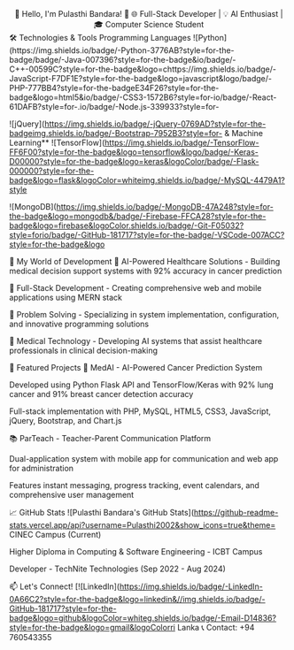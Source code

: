 <div align="center">
👋 Hello, I'm Pulasthi Bandara! 🚀
🌐 Full-Stack Developer | 💡 AI Enthusiast | 🎓 Computer Science Student
</div>
🛠️ Technologies & Tools
Programming Languages
![Python](https://img.shields.io/badge/-Python-3776AB?style=for-the-badge/badge/-Java-007396?style=for-the-badge&io/badge/-C++-00599C?style=for-the-badge&logo=chttps://img.shields.io/badge/-JavaScript-F7DF1E?style=for-the-badge&logo=javascript&logo/badge/-PHP-777BB4?style=for-the-badgeE34F26?style=for-the-badge&logo=html5&io/badge/-CSS3-1572B6?style=for-io/badge/-React-61DAFB?style=for-.io/badge/-Node.js-339933?style=for-

![jQuery](https://img.shields.io/badge/-jQuery-0769AD?style=for-the-badgeimg.shields.io/badge/-Bootstrap-7952B3?style=for- & Machine Learning**
![TensorFlow](https://img.shields.io/badge/-TensorFlow-FF6F00?style=for-the-badge&logo=tensorflow&logo/badge/-Keras-D00000?style=for-the-badge&logo=keras&logoColor/badge/-Flask-000000?style=for-the-badge&logo=flask&logoColor=whiteimg.shields.io/badge/-MySQL-4479A1?style

![MongoDB](https://img.shields.io/badge/-MongoDB-47A248?style=for-the-badge&logo=mongodb&/badge/-Firebase-FFCA28?style=for-the-badge&logo=firebase&logoColor.shields.io/badge/-Git-F05032?style=forio/badge/-GitHub-181717?style=for-the-badge/-VSCode-007ACC?style=for-the-badge&logo

🚀 My World of Development
🤖 AI-Powered Healthcare Solutions - Building medical decision support systems with 92% accuracy in cancer prediction

📱 Full-Stack Development - Creating comprehensive web and mobile applications using MERN stack

🎯 Problem Solving - Specializing in system implementation, configuration, and innovative programming solutions

🏥 Medical Technology - Developing AI systems that assist healthcare professionals in clinical decision-making

🌟 Featured Projects
🔬 MedAI - AI-Powered Cancer Prediction System

Developed using Python Flask API and TensorFlow/Keras with 92% lung cancer and 91% breast cancer detection accuracy

Full-stack implementation with PHP, MySQL, HTML5, CSS3, JavaScript, jQuery, Bootstrap, and Chart.js

📚 ParTeach - Teacher-Parent Communication Platform

Dual-application system with mobile app for communication and web app for administration

Features instant messaging, progress tracking, event calendars, and comprehensive user management

📈 GitHub Stats
![Pulasthi Bandara's GitHub Stats](https://github-readme-stats.vercel.app/api?username=Pulasthi2002&show_icons=true&theme= CINEC Campus (Current)

Higher Diploma in Computing & Software Engineering - ICBT Campus

Developer - TechNite Technologies (Sep 2022 - Aug 2024)

📫 Let's Connect!
[![LinkedIn](https://img.shields.io/badge/-LinkedIn-0A66C2?style=for-the-badge&logo=linkedin&//img.shields.io/badge/-GitHub-181717?style=for-the-badge&logo=github&logoColor=whiteg.shields.io/badge/-Email-D14836?style=for-the-badge&logo=gmail&logoColorri Lanka
📞 Contact: +94 760543355
